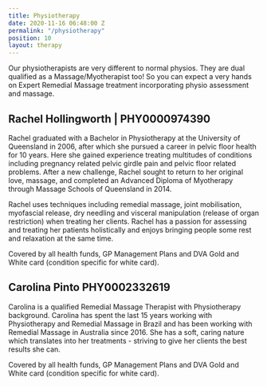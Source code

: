 ```yaml
---
title: Physiotherapy
date: 2020-11-16 06:48:00 Z
permalink: "/physiotherapy"
position: 10
layout: therapy
---
```


Our physiotherapists are very different to normal physios. They are dual qualified as a Massage/Myotherapist too! So you can expect a very hands on Expert Remedial Massage treatment incorporating physio assessment and massage.


## Rachel Hollingworth | PHY0000974390
 
Rachel graduated with a Bachelor in Physiotherapy at the University of Queensland in 2006, after which she pursued a career in pelvic floor health for 10 years. Here she gained experience treating multitudes of conditions including pregnancy related pelvic girdle pain and pelvic floor related problems. After a new challenge, Rachel sought to return to her original love, massage, and completed an Advanced Diploma of Myotherapy through Massage Schools of Queensland in 2014.
 
Rachel uses techniques including remedial massage, joint mobilisation, myofascial release, dry needling and visceral manipulation (release of organ restriction) when treating her clients. Rachel has a passion for assessing and treating her patients holistically and enjoys bringing people some rest and relaxation at the same time.
 
Covered by all health funds, GP Management Plans and DVA Gold and White card (condition specific for white card).


## Carolina Pinto PHY0002332619

Carolina is a qualified Remedial Massage Therapist with Physiotherapy background. Carolina has spent the last 15 years working with Physiotherapy and Remedial Massage in Brazil and has been working with Remedial Massage in Australia since 2016. She has a soft, caring nature which translates into her treatments - striving to give her clients the best results she can.
 
Covered by all health funds, GP Management Plans and DVA Gold and White card (condition specific for white card).

<script src="https://widgets.mindbodyonline.com/javascripts/healcode.js" type="text/javascript"></script>

<healcode-widget data-type="appointments" data-widget-partner="object" data-widget-id="1f8108548a4" data-widget-version="0" ></healcode-widget>